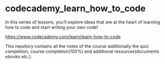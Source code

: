 # codecademy_learn_how_to_code
In this series of lessons, you’ll explore ideas that are at the heart of learning how to code and start writing your own code! 


https://www.codecademy.com/learn/learn-how-to-code


This repsitory contains all the notes of the course additionally the quiz completion, course completion(100%) and additional resources(documents ebooks etc.).
